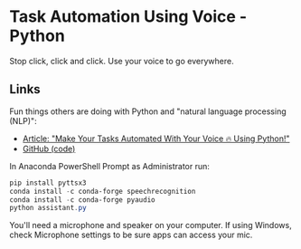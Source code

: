 # Task Automation Using Voice - Python
Stop click, click and click. Use your voice to go everywhere.

## Links

Fun things others are doing with Python and "natural language processing (NLP)":

- [Article: "Make Your Tasks Automated With Your Voice 🔥 Using Python!"](https://mr-unity-buddy.hashnode.dev/make-your-tasks-automated-with-your-voice)
- [GitHub (code)](https://github.com/SmallLion/Task-Automation-Using-Voice---Python)

In Anaconda PowerShell Prompt as Administrator run:

```PowerShell
pip install pyttsx3
conda install -c conda-forge speechrecognition
conda install -c conda-forge pyaudio
python assistant.py
```

You'll need a microphone and speaker on your computer. If using Windows, check Microphone settings to be sure apps can access your mic. 
